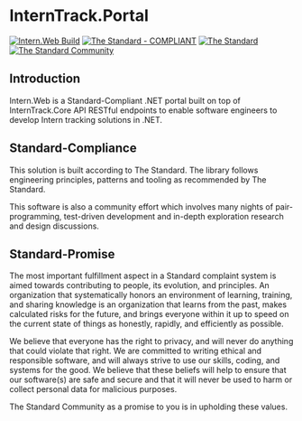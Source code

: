 # InternTrack.Portal

[![Intern.Web Build](https://github.com/hassanhabib/InternTrack.Web/actions/workflows/dotnet.yml/badge.svg)](https://github.com/hassanhabib/InternTrack.Web/actions/workflows/dotnet.yml)
[![The Standard - COMPLIANT](https://img.shields.io/badge/The_Standard-COMPLIANT-2ea44f?style=default)](https://github.com/hassanhabib/The-Standard)
[![The Standard](https://img.shields.io/github/v/release/hassanhabib/The-Standard?filter=v2.10.0&style=default&label=Standard%20Version&color=2ea44f)](https://github.com/hassanhabib/The-Standard)
[![The Standard Community](https://img.shields.io/discord/934130100008538142?style=default&color=%237289da&label=The%20Standard%20Community&logo=Discord)](https://discord.gg/vdPZ7hS52X)

## Introduction
Intern.Web is a Standard-Compliant .NET portal built on top of InternTrack.Core API RESTful endpoints to enable software engineers to develop Intern tracking solutions in .NET.

## Standard-Compliance
This solution is built according to The Standard. The library follows engineering principles, patterns and tooling as recommended by The Standard.

This software is also a community effort which involves many nights of pair-programming, test-driven development and in-depth exploration research and design discussions.

## Standard-Promise
The most important fulfillment aspect in a Standard complaint system is aimed towards contributing to people, its evolution, and principles.
An organization that systematically honors an environment of learning, training, and sharing knowledge is an organization that learns from the past, makes calculated risks for the future, 
and brings everyone within it up to speed on the current state of things as honestly, rapidly, and efficiently as possible. 
 
We believe that everyone has the right to privacy, and will never do anything that could violate that right.
We are committed to writing ethical and responsible software, and will always strive to use our skills, coding, and systems for the good.
We believe that these beliefs will help to ensure that our software(s) are safe and secure and that it will never be used to harm or collect personal data for malicious purposes.
 
The Standard Community as a promise to you is in upholding these values.